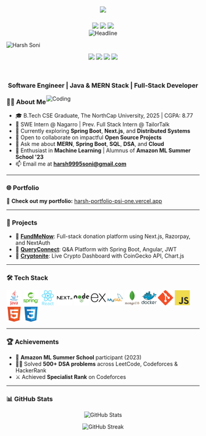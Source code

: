 <h1 align="center" style="color:#faebee"> 
  <img height="40px" src="https://img.shields.io/badge/-Hello world!👋-faebee?&style=for-the-badge&logoWidth=50" />
</h1>

<div align="center">
  <img height="40px" src="https://img.shields.io/badge/-I'm-faebee?&style=for-the-badge&logoWidth=50" />
  <img height="40px" src="https://img.shields.io/badge/-HARSH-8A2BE2?&style=for-the-badge&logoWidth=50" />
  <img height="40px" src="https://img.shields.io/badge/-SONI-faebee?&style=for-the-badge&logoWidth=50" />

  <br />

  <img src="https://readme-typing-svg.herokuapp.com/?color=8A2BE2&size=32&center=true&vCenter=true&width=600&height=50&pause=1000&vCenter=true&background=faebee&lines=Hi+there+I'm+Harsh+Soni+%F0%9F%91%8B;Full-stack+Developer;Problem+Solver;Spring+%2B+MERN+Stack+Expert" alt="Headline" />

  <p align="left">
    <img src="https://komarev.com/ghpvc/?username=harshcode1&label=Profile%20views&color=0e75b6&style=flat" alt="Harsh Soni" />
  </p>

  <a href="https://www.linkedin.com/in/harsh-soni-885651221/"><img src="https://img.shields.io/badge/LinkedIn-0077B5?style=for-the-badge&logo=linkedin&logoColor=white" /></a>
  <a href="https://leetcode.com/SONI_HARSH/"><img src="https://img.shields.io/badge/Leetcode-FFA500?style=for-the-badge&logo=leetcode&logoColor=white" /></a>
  <a href="mailto:harsh9995soni@gmail.com"><img src="https://img.shields.io/badge/Gmail-D14836?style=for-the-badge&logo=gmail&logoColor=white" /></a>
  <a href="https://x.com/Harsh21_Soni"><img src="https://img.shields.io/badge/Twitter-1DA1F2?style=for-the-badge&logo=twitter&logoColor=white" /></a>
</div>

<br />

<h3 align="center">Software Engineer | Java & MERN Stack | Full-Stack Developer</h3>

<img align="right" alt="Coding" width="400" src="https://media3.giphy.com/media/qgQUggAC3Pfv687qPC/giphy.gif" />

### 👨‍💻 About Me
- 🎓 B.Tech CSE Graduate, The NorthCap University, 2025 | CGPA: 8.77  
- 💼 SWE Intern @ Nagarro | Prev. Full Stack Intern @ TailorTalk  
- 🔭 Currently exploring **Spring Boot**, **Next.js**, and **Distributed Systems**  
- 👯 Open to collaborate on impactful **Open Source Projects**  
- 💬 Ask me about **MERN**, **Spring Boot**, **SQL**, **DSA**, and **Cloud**  
- 🧠 Enthusiast in **Machine Learning** | Alumnus of **Amazon ML Summer School '23**  
- 📫 Email me at **harsh9995soni@gmail.com**

---

### 🌐 Portfolio

🚀 **Check out my portfolio:** [harsh-portfolio-psi-one.vercel.app](https://harsh-portfolio-psi-one.vercel.app/)

---

### 🚀 Projects

- 🔗 [**FundMeNow**](https://github.com/harshcode1/FundMeNow): Full-stack donation platform using Next.js, Razorpay, and NextAuth  
- 🔗 [**QueryConnect**](https://github.com/harshcode1/QueryConnect): Q&A Platform with Spring Boot, Angular, JWT  
- 🔗 [**Cryptonite**](https://github.com/harshcode1/Cryptonite): Live Crypto Dashboard with CoinGecko API, Chart.js

---

### 🛠️ Tech Stack

<p>
<img src="https://github.com/devicons/devicon/blob/master/icons/java/java-original-wordmark.svg" width="40" title="Java"/>
<img src="https://github.com/devicons/devicon/blob/master/icons/spring/spring-original-wordmark.svg" width="40" title="Spring Boot"/>
<img src="https://github.com/devicons/devicon/blob/master/icons/react/react-original-wordmark.svg" width="40" title="React"/>
<img src="https://github.com/devicons/devicon/blob/master/icons/nextjs/nextjs-original-wordmark.svg" width="40" title="Next.js"/>
<img src="https://github.com/devicons/devicon/blob/master/icons/nodejs/nodejs-original-wordmark.svg" width="40" title="Node.js"/>
<img src="https://github.com/devicons/devicon/blob/master/icons/express/express-original.svg" width="40" title="Express"/>
<img src="https://github.com/devicons/devicon/blob/master/icons/mysql/mysql-original-wordmark.svg" width="40" title="MySQL"/>
<img src="https://github.com/devicons/devicon/blob/master/icons/mongodb/mongodb-original-wordmark.svg" width="40" title="MongoDB"/>
<img src="https://github.com/devicons/devicon/blob/master/icons/docker/docker-original-wordmark.svg" width="40" title="Docker"/>
<img src="https://github.com/devicons/devicon/blob/master/icons/git/git-original.svg" width="40" title="Git"/>
<img src="https://github.com/devicons/devicon/blob/master/icons/javascript/javascript-original.svg" width="40" title="JavaScript"/>
<img src="https://github.com/devicons/devicon/blob/master/icons/html5/html5-original.svg" width="40" title="HTML"/>
<img src="https://github.com/devicons/devicon/blob/master/icons/css3/css3-original.svg" width="40" title="CSS"/>
</p>

---

### 🏆 Achievements
- 🥇 **Amazon ML Summer School** participant (2023)
- 👨‍💻 Solved **500+ DSA problems** across LeetCode, Codeforces & HackerRank
- ⚔️ Achieved **Specialist Rank** on Codeforces

---

### 📊 GitHub Stats

<p align="center">
  <img src="https://github-readme-stats.vercel.app/api?username=harshcode1&show_icons=true&theme=dracula&count_private=true" alt="GitHub Stats" />
</p>

<p align="center">
  <img src="https://github-readme-streak-stats.herokuapp.com/?user=harshcode1&theme=dracula" alt="GitHub Streak" />
</p>
